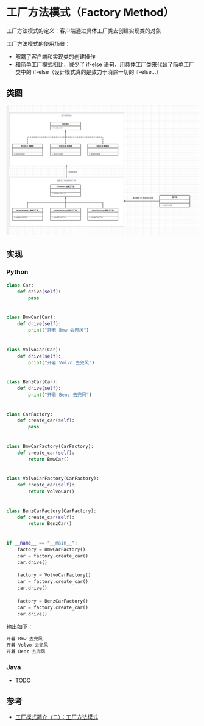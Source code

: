 # 工厂方法模式（Factory Method）

工厂方法模式的定义：客户端通过具体工厂类去创建实现类的对象

工厂方法模式的使用场景：

- 解耦了客户端和实现类的创建操作
- 和简单工厂模式相比，减少了 if-else 语句，用具体工厂类来代替了简单工厂类中的 if-else（设计模式真的是致力于消除一切的 if-else...）

## 类图

![](https://raw.githubusercontent.com/hsxhr-10/Blog/master/image/%E8%AE%BE%E8%AE%A1%E6%A8%A1%E5%BC%8F-7.png)

## 实现

### Python

```python
class Car:
    def drive(self):
        pass


class BmwCar(Car):
    def drive(self):
        print("开着 Bmw 去兜风")


class VolvoCar(Car):
    def drive(self):
        print("开着 Volvo 去兜风")


class BenzCar(Car):
    def drive(self):
        print("开着 Benz 去兜风")


class CarFactory:
    def create_car(self):
        pass


class BmwCarFactory(CarFactory):
    def create_car(self):
        return BmwCar()


class VolvoCarFactory(CarFactory):
    def create_car(self):
        return VolvoCar()


class BenzCarFactory(CarFactory):
    def create_car(self):
        return BenzCar()


if __name__ == "__main__":
    factory = BmwCarFactory()
    car = factory.create_car()
    car.drive()

    factory = VolvoCarFactory()
    car = factory.create_car()
    car.drive()

    factory = BenzCarFactory()
    car = factory.create_car()
    car.drive()
```

输出如下：

```BASH
开着 Bmw 去兜风
开着 Volvo 去兜风
开着 Benz 去兜风
```

### Java

- TODO

## 参考

- [工厂模式简介（二）：工厂方法模式](https://donggan.me/post/factory-pattern-2-factory-method/)
